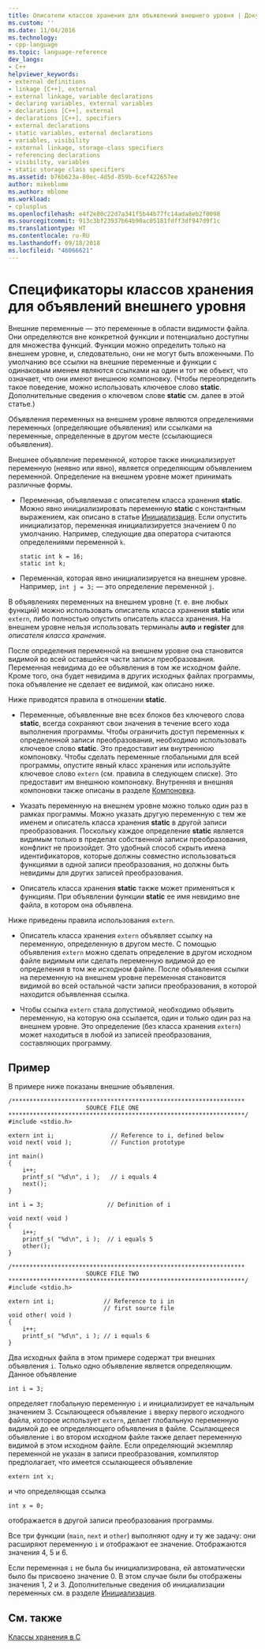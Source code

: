 ```yaml
---
title: Описатели классов хранения для объявлений внешнего уровня | Документация Майкрософт
ms.custom: ''
ms.date: 11/04/2016
ms.technology:
- cpp-language
ms.topic: language-reference
dev_langs:
- C++
helpviewer_keywords:
- external definitions
- linkage [C++], external
- external linkage, variable declarations
- declaring variables, external variables
- declarations [C++], external
- declarations [C++], specifiers
- external declarations
- static variables, external declarations
- variables, visibility
- external linkage, storage-class specifiers
- referencing declarations
- visibility, variables
- static storage class specifiers
ms.assetid: b76b623a-80ec-4d5d-859b-6cef422657ee
author: mikeblome
ms.author: mblome
ms.workload:
- cplusplus
ms.openlocfilehash: e4f2e80c22d7a341f5b44b77fc14ada8eb2f0098
ms.sourcegitcommit: 913c3bf23937b64b90ac05181fdff3df947d9f1c
ms.translationtype: HT
ms.contentlocale: ru-RU
ms.lasthandoff: 09/18/2018
ms.locfileid: "46066621"
---
```

# <a name="storage-class-specifiers-for-external-level-declarations"></a>Спецификаторы классов хранения для объявлений внешнего уровня

Внешние переменные — это переменные в области видимости файла. Они определяются вне конкретной функции и потенциально доступны для множества функций. Функции можно определить только на внешнем уровне, и, следовательно, они не могут быть вложенными. По умолчанию все ссылки на внешние переменные и функции с одинаковым именем являются ссылками на один и тот же объект, что означает, что они имеют внешнюю компоновку. (Чтобы переопределить такое поведение, можно использовать ключевое слово **static**. Дополнительные сведения о ключевом слове **static** см. далее в этой статье.)

Объявления переменных на внешнем уровне являются определениями переменных (определяющие объявления) или ссылками на переменные, определенные в другом месте (ссылающиеся объявления).

Внешнее объявление переменной, которое также инициализирует переменную (неявно или явно), является определяющим объявлением переменной. Определение на внешнем уровне может принимать различные формы.

- Переменная, объявляемая с описателем класса хранения **static**. Можно явно инициализировать переменную **static** с константным выражением, как описано в статье [Инициализация](../c-language/initialization.md). Если опустить инициализатор, переменная инициализируется значением 0 по умолчанию. Например, следующие два оператора считаются определениями переменной `k`.

    ```
    static int k = 16;
    static int k;
    ```

- Переменная, которая явно инициализируется на внешнем уровне. Например, `int j = 3;` — это определение переменной `j`.

В объявлениях переменных на внешнем уровне (т. е. вне любых функций) можно использовать описатель класса хранения **static** или `extern`, либо полностью опустить описатель класса хранения. На внешнем уровне нельзя использовать терминалы **auto** и **register** для *описателя класса хранения*.

После определения переменной на внешнем уровне она становится видимой во всей оставшейся части записи преобразования. Переменная невидима до ее объявления в том же исходном файле. Кроме того, она будет невидима в других исходных файлах программы, пока объявление не сделает ее видимой, как описано ниже.

Ниже приводятся правила в отношении **static**.

- Переменные, объявленные вне всех блоков без ключевого слова **static**, всегда сохраняют свои значения в течение всего хода выполнения программы. Чтобы ограничить доступ переменных к определенной записи преобразования, необходимо использовать ключевое слово **static**. Это предоставит им внутреннюю компоновку. Чтобы сделать переменные глобальными для всей программы, опустите явный класс хранения или используйте ключевое слово `extern` (см. правила в следующем списке). Это предоставит им внешнюю компоновку. Внутренняя и внешняя компоновки также описаны в разделе [Компоновка](../c-language/linkage.md).

- Указать переменную на внешнем уровне можно только один раз в рамках программы. Можно указать другую переменную с тем же именем и описатель класса хранения **static** в другой записи преобразования. Поскольку каждое определение **static** является видимым только в пределах собственной записи преобразования, конфликт не произойдет. Это удобный способ скрыть имена идентификаторов, которые должны совместно использоваться функциями в одной записи преобразования, но должны быть невидимы для других записей преобразования.

- Описатель класса хранения **static** также может применяться к функциям. При объявлении функции **static** ее имя невидимо вне файла, в котором она объявлена.

Ниже приведены правила использования `extern`.

- Описатель класса хранения `extern` объявляет ссылку на переменную, определенную в другом месте. С помощью объявления `extern` можно сделать определение в другом исходном файле видимым или сделать переменную видимой до ее определения в том же исходном файле. После объявления ссылки на переменную на внешнем уровне переменная становится видимой во всей остальной части записи преобразования, в которой находится объявленная ссылка.

- Чтобы ссылка `extern` стала допустимой, необходимо объявить переменную, на которую она ссылается, один и только один раз на внешнем уровне. Это определение (без класса хранения `extern`) может находиться в любой из записей преобразования, составляющих программу.

## <a name="example"></a>Пример

В примере ниже показаны внешние объявления.

```
/******************************************************************
                      SOURCE FILE ONE
*******************************************************************/
#include <stdio.h>

extern int i;                // Reference to i, defined below
void next( void );           // Function prototype

int main()
{
    i++;
    printf_s( "%d\n", i );   // i equals 4
    next();
}

int i = 3;                  // Definition of i

void next( void )
{
    i++;
    printf_s( "%d\n", i );  // i equals 5
    other();
}

/******************************************************************
                      SOURCE FILE TWO
*******************************************************************/
#include <stdio.h>

extern int i;              // Reference to i in
                           // first source file
void other( void )
{
    i++;
    printf_s( "%d\n", i ); // i equals 6
}
```

Два исходных файла в этом примере содержат три внешних объявления `i`. Только одно объявление является определяющим. Данное объявление

```
int i = 3;
```

определяет глобальную переменную `i` и инициализирует ее начальным значением 3. Ссылающееся объявление `i` вверху первого исходного файла, которое использует `extern`, делает глобальную переменную видимой до ее определяющего объявления в файле. Ссылающееся объявление `i` во втором исходном файле также делает переменную видимой в этом исходном файле. Если определяющий экземпляр переменной не указан в записи преобразования, компилятор предполагает, что имеется ссылающееся объявление

```
extern int x;
```

и что определяющая ссылка

```
int x = 0;
```

отображается в другой записи преобразования программы.

Все три функции (`main`, `next` и `other`) выполняют одну и ту же задачу: они расширяют переменную `i` и отображают ее значение. Отображаются значения 4, 5 и 6.

Если переменная `i` не была бы инициализирована, ей автоматически было бы присвоено значение 0. В этом случае были бы отображены значения 1, 2 и 3. Дополнительные сведения об инициализации переменных см. в разделе [Инициализация](../c-language/initialization.md).

## <a name="see-also"></a>См. также

[Классы хранения в C](../c-language/c-storage-classes.md)